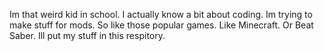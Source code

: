 Im that weird kid in school. I actually know a bit about coding. Im trying to make stuff for mods. So like those popular games. Like Minecraft. Or Beat Saber. Ill put my stuff in this respitory.

